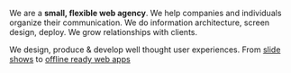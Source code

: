 We are a **small, flexible web agency**. We help companies and individuals organize their communication. We do information architecture, screen design, deploy. We grow relationships with clients.

We design, produce & develop well thought user experiences. From [slide shows](http://revealing.junglestar.org/#/8/1) to [offline ready web apps](https://nodoctor.junglestar.org/?ref=junglestar-about)
